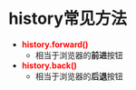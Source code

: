 # history常见方法

- <font color="red">**history.forward()**</font>
  - 相当于浏览器的**前进**按钮
- <font color="red">**history.back()**</font>
  - 相当于浏览器的**后退**按钮